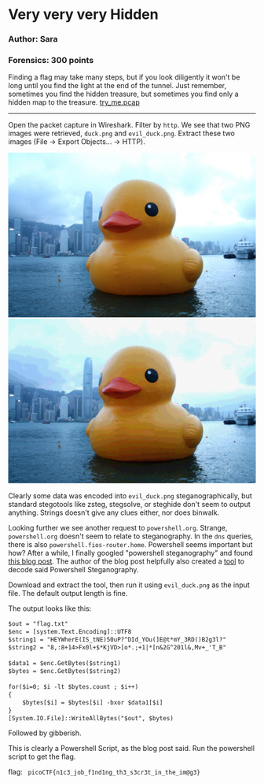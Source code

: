 # Very very very Hidden
### Author: Sara
### Forensics: 300 points

Finding a flag may take many steps, but if you look diligently it won't be long until you find the light at the end of the tunnel. Just remember, sometimes you find the hidden treasure, but sometimes you find only a hidden map to the treasure. [try_me.pcap](try_me.pcap)

---

Open the packet capture in Wireshark. Filter by `http`. We see that two PNG images were retrieved, `duck.png` and `evil_duck.png`. Extract these two images (File -> Export Objects... -> HTTP).

![](duck.png) ![](evil_duck.png)

Clearly some data was encoded into `evil_duck.png` steganographically, but standard stegotools like zsteg, stegsolve, or steghide don't seem to output anything. Strings doesn't give any clues either, nor does binwalk.

Looking further we see another request to `powershell.org`. Strange, `powershell.org` doesn't seem to relate to steganography. In the `dns` queries, there is also `powershell.fios-router.home`. Powershell seems important but how? After a while, I finally googled "powershell steganography" and found [this blog post](https://pcsxcetrasupport3.wordpress.com/2020/07/22/powershell-steganography/). The author of the blog post helpfully also created a [tool](https://github.com/PCsXcetra/Decode_PS_Stego) to decode said Powershell Steganography.

Download and extract the tool, then run it using `evil_duck.png` as the input file. The default output length is fine.

The output looks like this:

```
$out = "flag.txt"
$enc = [system.Text.Encoding]::UTF8
$string1 = "HEYWherE(IS_tNE)50uP?^DId_YOu(]E@t*mY_3RD()B2g3l?"
$string2 = "8,:8+14>Fx0l+$*KjVD>[o*.;+1|*[n&2G^201l&,Mv+_'T_B"

$data1 = $enc.GetBytes($string1)
$bytes = $enc.GetBytes($string2)

for($i=0; $i -lt $bytes.count ; $i++)
{
    $bytes[$i] = $bytes[$i] -bxor $data1[$i]
}
[System.IO.File]::WriteAllBytes("$out", $bytes)
```

Followed by gibberish.

This is clearly a Powershell Script, as the blog post said. Run the powershell script to get the flag.

flag: `	picoCTF{n1c3_job_f1nd1ng_th3_s3cr3t_in_the_im@g3}`
